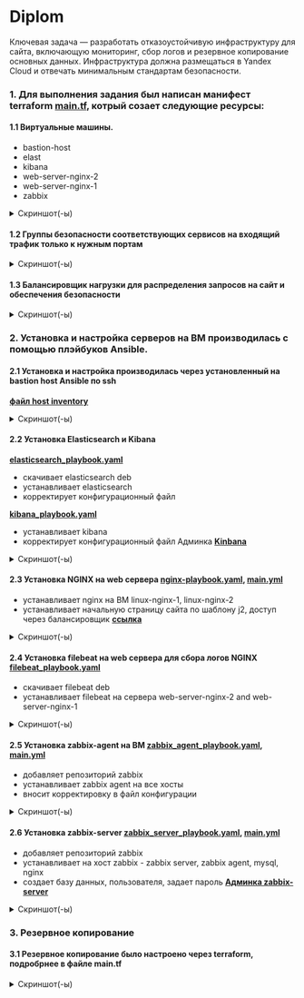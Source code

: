 # Diplom
Ключевая задача — разработать отказоустойчивую инфраструктуру для сайта, включающую мониторинг, сбор логов и резервное копирование основных данных. Инфраструктура должна размещаться в Yandex Cloud и отвечать минимальным стандартам безопасности.



### 1\. Для выполнения задания был написан манифест terraform [main.tf](https://github.com/SergeyMuzychenko/Diplom/blob/main/terraform/main.tf), котрый созает следующие ресурсы:

#### 1.1 Виртуальные машины.

  - bastion-host
  - elast
  - kibana
  - web-server-nginx-2
  - web-server-nginx-1
  - zabbix

<details>
<summary> Скриншот(-ы) </summary>

![01_vm](https://github.com/SergeyMuzychenko/Diplom/blob/main/1.png)

</details>


</details>

#### 1.2 Группы безопасности соответствующих сервисов на входящий трафик только к нужным портам


<details>
<summary> Скриншот(-ы) </summary>

![09_20SG](https://github.com/SergeyMuzychenko/Diplom/blob/main/2.png)

</details>

#### 1.3 Балансировщик нагрузки для распределения запросов на сайт и обеспечения безопасности

<details>
<summary> Скриншот(-ы) </summary>

![02_target-group](https://github.com/SergeyMuzychenko/Diplom/blob/main/3.png)

![03_backend-group](https://github.com/SergeyMuzychenko/Diplom/blob/main/4.png)

![7](https://github.com/SergeyMuzychenko/Diplom/blob/main/5.png)

![7](https://github.com/SergeyMuzychenko/Diplom/blob/main/6.png)

![7](https://github.com/SergeyMuzychenko/Diplom/blob/main/7.png)

![7](https://github.com/SergeyMuzychenko/Diplom/blob/main/8.png)

</details>

### 2. Установка и настройка серверов на ВМ производилась с помощью плэйбуков  Ansible.

#### 2.1 Установка и настройка производилась через установленный на bastion host Ansible по ssh 

**[файл host inventory](https://github.com/lantsevrot/Diplom/blob/main/ansible/hosts)**

<details>
<summary> Скриншот(-ы) </summary>

![00_Bastion-host](https://github.com/lantsevrot/Diplom/blob/main/img/hosts.png)

</details>


####  2.2 Установка Elasticsearch и Kibana 

**[elasticsearch_playbook.yaml](https://github.com/lantsevrot/Diplom/blob/main/ansible/elastik_playbook.yaml)**

* скачивает elasticsearch deb
* устанавливает elasticsearch
* корректирует конфигурационный файл

**[kibana_playbook.yaml](https://github.com/lantsevrot/Diplom/blob/main/ansible/kibana_playbook.yaml)**

* устанавливает kibana
* корректирует конфигурационный файл
    Админка **[Kinbana](http://178.154.220.202:5601)**
   
<details>
<summary> Скриншот(-ы) </summary>

![28_ install](https://github.com/lantsevrot/Diplom/blob/main/img/kibana.png)
![28_ install](https://github.com/lantsevrot/Diplom/blob/main/img/elastic.png)
![28_ install](https://github.com/lantsevrot/Diplom/blob/main/img/filebeat111.png)
![28_ install](https://github.com/lantsevrot/Diplom/blob/main/img/filebeat222.png)
</details>

####  2.3 Установка NGINX на web сервера [nginx-playbook.yaml](https://github.com/RaffaelX/sys-gitlab-hw/blob/main/_diplom/ansible/nginx-playbook.yaml), [main.yml](https://github.com/RaffaelX/sys-gitlab-hw/blob/main/_diplom/ansible/nginx/tasks/main.yml)

* устанавливает nginx на ВМ linux-nginx-1, linux-nginx-2
* устанавливает начальную страницу сайта по шаблону j2, доступ через балансировщик **[ссылка](http://158.160.62.31:80)**

<details>
<summary> Скриншот(-ы) </summary>

![21_ install_nginx](https://github.com/lantsevrot/Diplom/blob/main/img/nginx_playbook22.png)

![22_ install_nginx](https://github.com/lantsevrot/Diplom/blob/main/img/nginx_playbook3.png)

![23_ install_nginx](https://github.com/lantsevrot/Diplom/blob/main/img/nginx_playbook4.png)

</details>

#### 2.4 Установка filebeat на web сервера для сбора логов NGINX [filebeat_playbook.yaml](https://github.com/lantsevrot/Diplom/blob/main/ansible/filebeat_playbook.yaml)

* скачивает filebeat deb
* устанавливает filebeat на сервера web-server-nginx-2 and web-server-nginx-1

<details>
<summary> Скриншот(-ы) </summary>

![28_20](https://github.com/lantsevrot/Diplom/blob/main/img/filebeat.png)

</details>

#### 2.5 Установка zabbix-agent на ВМ [zabbix_agent_playbook.yaml](https://github.com/lantsevrot/Diplom/blob/main/ansible/zabbix_agent_playbook.yaml), [main.yml](https://github.com/lantsevrot/Diplom/blob/main/ansible/roles/zabbix-agent/tasks/main.yml)
  - добавляет репозиторий zabbix
  - устанавливает zabbix agent на все хосты
  - вносит корректировку в файл конфигурации  


<details>
<summary> Скриншот(-ы) </summary>

![25_install_zabbix_agent](https://github.com/lantsevrot/Diplom/blob/main/img/zabbix-agent.png)

</details>

#### 2.6 Установка zabbix-server [zabbix_server_playbook.yaml](https://github.com/lantsevrot/Diplom/blob/main/ansible/zabbix_server_playbook.yaml), [main.yml](https://github.com/lantsevrot/Diplom/blob/main/ansible/roles/zabbix-server/tasks/main.yml)
  
  - добавляет репозиторий zabbix
  - устанавливает на хост zabbix -  zabbix server, zabbix agent, mysql, nginx
  - создает базу данных, пользователя, задает пароль
**[Админка zabbix-server](http://178.154.223.6:8080)**

<details>
<summary> Скриншот(-ы) </summary>

![24_install_zabbix_server](https://github.com/lantsevrot/Diplom/blob/main/img/Ansible_Playbook_Zabbix-server_1.png)

![26_ installzabbix_server](https://github.com/lantsevrot/Diplom/blob/main/img/Ansible_Playbook_Zabbix-server_2.png)

![27_ installzabbix_server](https://github.com/lantsevrot/Diplom/blob/main/img/zabbix.png)

### Настраиваем дешборды с отображением метрик, минимальный набор — по принципу USE (Utilization, Saturation, Errors) для CPU, RAM, диски, сеть, http запросов к веб-серверам.

![27_ installzabbix_server](https://github.com/lantsevrot/Diplom/blob/main/img/zabbix2.png)

</details>

### 3. Резервное копирование 
#### 3.1 Резервное копирование было настроено через terraform, подробрнее в файле main.tf

<details>
<summary> Скриншот(-ы) </summary>

![99_Snapshot_1](https://github.com/lantsevrot/Diplom/blob/main/img/snapshot.png)


</details>
